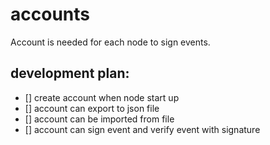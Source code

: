 # accounts
Account is needed for each node to sign events.

##  development plan:
- [] create account when node start up
- [] account can export to json file
- [] account can be imported from file
- [] account can sign event and verify event with signature